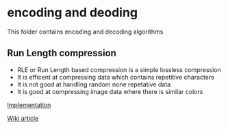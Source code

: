 # encoding and deoding

This folder contains encoding and decoding algorithms

## Run Length compression

- RLE or Run Length based compression is a simple lossless compression
- It is efficent at compressing data which contains repetitive characters
- It is not good at handling random none repetative data
- It is good at compressing image data where there is similar colors

[Implementation](./rle_encoding.js)

[Wiki article](https://en.wikipedia.org/wiki/Run-length_encoding)
